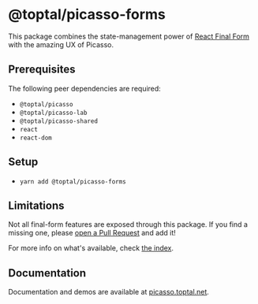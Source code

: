 # @toptal/picasso-forms

This package combines the state-management power of [React Final Form](https://final-form.org/react) with the amazing UX of Picasso.

## Prerequisites

The following peer dependencies are required:

- `@toptal/picasso`
- `@toptal/picasso-lab`
- `@toptal/picasso-shared`
- `react`
- `react-dom`

## Setup

- `yarn add @toptal/picasso-forms`

## Limitations

Not all final-form features are exposed through this package. If you find a missing one, please [open a Pull Request](../../CONTRIBUTING.md) and add it!

For more info on what's available, check [the index](./src/index.ts).

## Documentation

Documentation and demos are available at [picasso.toptal.net](https://picasso.toptal.net/).
